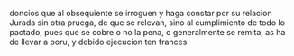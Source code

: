 doncios que al obsequiente se irroguen y haga constar por su relacion Jurada sin otra pruega, de que se relevan, sino al cumplimiento de todo lo pactado, pues que se cobre o no la pena, o generalmente se remita, as ha de llevar a poru, y debido ejecucion ten frances